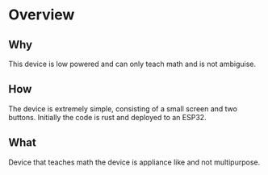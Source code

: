 # Overview

## Why

This device is low powered and can only teach math and is not ambiguise.

## How

The device is extremely simple, consisting of a small screen and two buttons. Initially the code is rust and deployed
to an ESP32.

## What

Device that teaches math the device is appliance like and not multipurpose. 

